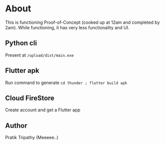 # About
This is functioning Proof-of-Concept (cooked up at 12am and completed by 2am). While functioning, it has very less functionality and UI.

## Python cli
Present at `/upload/dist/main.exe`

## Flutter apk
Run command to generate `cd thunder ; flutter build apk`

## Cloud FireStore
Create account and get a Flutter app

## Author
Pratik Tripathy (Meeeee..)
